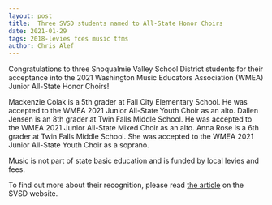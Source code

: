 ```yaml
---
layout: post
title:  Three SVSD students named to All-State Honor Choirs
date: 2021-01-29
tags: 2018-levies fces music tfms
author: Chris Alef
---
```

Congratulations to three Snoqualmie Valley School District students for their acceptance into the 2021 Washington Music Educators Association (WMEA) Junior All-State Honor Choirs!

Mackenzie Colak is a 5th grader at Fall City Elementary School. He was accepted to the WMEA 2021 Junior All-State Youth Choir as an alto. Dallen Jensen is an 8th grader at Twin Falls Middle School. He was accepted to the WMEA 2021 Junior All-State Mixed Choir as an alto. Anna Rose is a 6th grader at Twin Falls Middle School. She was accepted to the WMEA 2021 Junior All-State Youth Choir as a soprano.

Music is not part of state basic education and is funded by local levies and fees.

To find out more about their recognition, please read [the article](https://www.svsd410.org/site/Default.aspx?PageType=3&DomainID=4&PageID=1&ViewID=6446ee88-d30c-497e-9316-3f8874b3e108&FlexDataID=27962) on the SVSD website.
